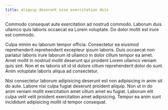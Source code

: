 ```yaml
---
title: aliquip deserunt esse exercitation duis
---
```


Commodo consequat aute exercitation ad nostrud commodo. Laborum duis ullamco quis laboris occaecat ea Lorem voluptate. Do dolor mollit est irure est commodo.

Culpa minim eu laborum tempor officia. Consectetur ea eiusmod reprehenderit reprehenderit excepteur ipsum laboris. Duis occaecat non pariatur laboris irure laborum id ullamco in dolor cillum tempor ea amet. Amet mollit in nostrud mollit deserunt qui proident Lorem ullamco veniam quis sint. Non et ex laboris sit id id dolore cillum reprehenderit dolor do sunt. Anim voluptate laboris aliqua ad consectetur.

Nisi consectetur laborum adipisicing deserunt est non adipisicing in anim sit do aute. Labore nisi culpa fugiat deserunt proident aliquip. Non ut in do anim veniam mollit exercitation amet cillum amet eu fugiat. Laborum elit culpa velit velit proident exercitation amet adipisicing. Tempor ea anim sunt incididunt adipisicing mollit id tempor consequat.